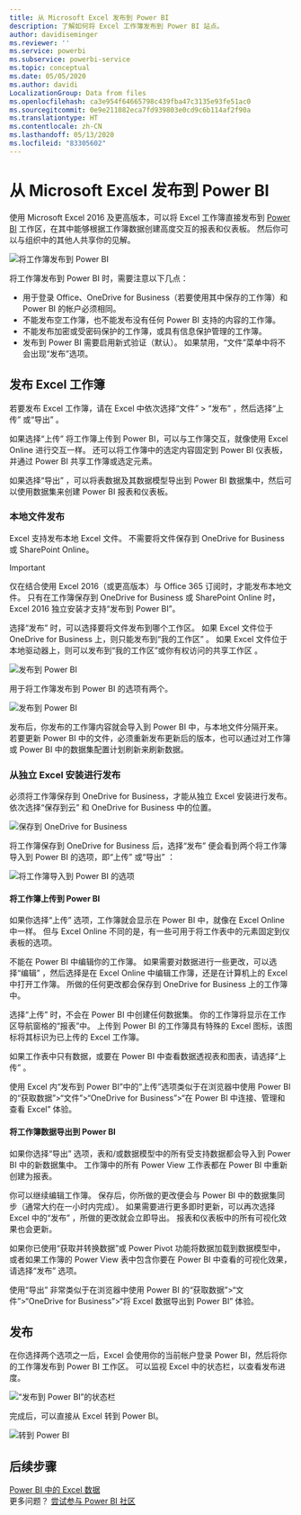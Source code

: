 ```yaml
---
title: 从 Microsoft Excel 发布到 Power BI
description: 了解如何将 Excel 工作簿发布到 Power BI 站点。
author: davidiseminger
ms.reviewer: ''
ms.service: powerbi
ms.subservice: powerbi-service
ms.topic: conceptual
ms.date: 05/05/2020
ms.author: davidi
LocalizationGroup: Data from files
ms.openlocfilehash: ca3e954f64665798c439fba47c3135e93fe51ac0
ms.sourcegitcommit: 0e9e211082eca7fd939803e0cd9c6b114af2f90a
ms.translationtype: HT
ms.contentlocale: zh-CN
ms.lasthandoff: 05/13/2020
ms.locfileid: "83305602"
---
```

# <a name="publish-to-power-bi-from-microsoft-excel"></a>从 Microsoft Excel 发布到 Power BI
使用 Microsoft Excel 2016 及更高版本，可以将 Excel 工作簿直接发布到 [Power BI](https://powerbi.microsoft.com) 工作区，在其中能够根据工作簿数据创建高度交互的报表和仪表板。 然后你可以与组织中的其他人共享你的见解。

![将工作簿发布到 Power BI](media/service-publish-from-excel/pbi_uploadexport2.png)

将工作簿发布到 Power BI 时，需要注意以下几点：

* 用于登录 Office、OneDrive for Business（若要使用其中保存的工作簿）和 Power BI 的帐户必须相同。
* 不能发布空工作簿，也不能发布没有任何 Power BI 支持的内容的工作簿。
* 不能发布加密或受密码保护的工作簿，或具有信息保护管理的工作簿。
* 发布到 Power BI 需要启用新式验证（默认）。 如果禁用，“文件”菜单中将不会出现“发布”选项。

## <a name="publish-your-excel-workbook"></a>发布 Excel 工作簿
若要发布 Excel 工作簿，请在 Excel 中依次选择“文件”   > “发布”  ，然后选择“上传”  或“导出”  。

如果选择“上传”  将工作簿上传到 Power BI，可以与工作簿交互，就像使用 Excel Online 进行交互一样。 还可以将工作簿中的选定内容固定到 Power BI 仪表板，并通过 Power BI 共享工作簿或选定元素。

如果选择“导出”  ，可以将表数据及其数据模型导出到 Power BI 数据集中，然后可以使用数据集来创建 Power BI 报表和仪表板。

### <a name="local-file-publishing"></a>本地文件发布
Excel 支持发布本地 Excel 文件。 不需要将文件保存到 OneDrive for Business 或 SharePoint Online。

> [!IMPORTANT]
> 仅在结合使用 Excel 2016（或更高版本）与 Office 365 订阅时，才能发布本地文件。 只有在工作簿保存到 OneDrive for Business 或 SharePoint Online 时，Excel 2016 独立安装才支持“发布到 Power BI”。
> 

选择“发布”  时，可以选择要将文件发布到哪个工作区。 如果 Excel 文件位于 OneDrive for Business 上，则只能发布到“我的工作区”  。 如果 Excel 文件位于本地驱动器上，则可以发布到“我的工作区”或你有权访问的共享工作区  。

![发布到 Power BI](media/service-publish-from-excel/pbi_choose_workspace.png)

用于将工作簿发布到 Power BI 的选项有两个。

![发布到 Power BI](media/service-publish-from-excel/pbi_uploadexport3.png)

发布后，你发布的工作簿内容就会导入到 Power BI 中，与本地文件分隔开来。 若要更新 Power BI 中的文件，必须重新发布更新后的版本，也可以通过对工作簿或 Power BI 中的数据集配置计划刷新来刷新数据。

### <a name="publishing-from-a-standalone-excel-installation"></a>从独立 Excel 安装进行发布
必须将工作簿保存到 OneDrive for Business，才能从独立 Excel 安装进行发布。 依次选择“保存到云”  和 OneDrive for Business 中的位置。

![保存到 OneDrive for Business](media/service-publish-from-excel/pbi_savetoonedrive2.png)

将工作簿保存到 OneDrive for Business 后，选择“发布”  便会看到两个将工作簿导入到 Power BI 的选项，即“上传”  或“导出”  ：

![将工作簿导入到 Power BI 的选项](media/service-publish-from-excel/pbi_uploadexport2.png)

#### <a name="upload-your-workbook-to-power-bi"></a>将工作簿上传到 Power BI
如果你选择“上传”  选项，工作簿就会显示在 Power BI 中，就像在 Excel Online 中一样。 但与 Excel Online 不同的是，有一些可用于将工作表中的元素固定到仪表板的选项。

不能在 Power BI 中编辑你的工作簿。 如果需要对数据进行一些更改，可以选择“编辑”  ，然后选择是在 Excel Online 中编辑工作簿，还是在计算机上的 Excel 中打开工作簿。 所做的任何更改都会保存到 OneDrive for Business 上的工作簿中。

选择“上传”  时，不会在 Power BI 中创建任何数据集。 你的工作簿将显示在工作区导航窗格的“报表”中。 上传到 Power BI 的工作簿具有特殊的 Excel 图标，该图标将其标识为已上传的 Excel 工作簿。

如果工作表中只有数据，或要在 Power BI 中查看数据透视表和图表，请选择“上传”  。

使用 Excel 内“发布到 Power BI”中的“上传”选项类似于在浏览器中使用 Power BI 的“获取数据”>“文件”>“OneDrive for Business”>“在 Power BI 中连接、管理和查看 Excel”  体验。

#### <a name="export-workbook-data-to-power-bi"></a>将工作簿数据导出到 Power BI
如果你选择“导出”  选项，表和/或数据模型中的所有受支持数据都会导入到 Power BI 中的新数据集中。 工作簿中的所有 Power View 工作表都在 Power BI 中重新创建为报表。

你可以继续编辑工作簿。 保存后，你所做的更改便会与 Power BI 中的数据集同步（通常大约在一小时内完成）。 如果需要进行更多即时更新，可以再次选择 Excel 中的“发布”  ，所做的更改就会立即导出。 报表和仪表板中的所有可视化效果也会更新。

如果你已使用“获取并转换数据”或 Power Pivot 功能将数据加载到数据模型中，或者如果工作簿的 Power View 表中包含你要在 Power BI 中查看的可视化效果，请选择“发布”  选项。

使用“导出”  非常类似于在浏览器中使用 Power BI 的“获取数据”>“文件”>“OneDrive for Business”>“将 Excel 数据导出到 Power BI”  体验。

## <a name="publishing"></a>发布
在你选择两个选项之一后，Excel 会使用你的当前帐户登录 Power BI，然后将你的工作簿发布到 Power BI 工作区。 可以监视 Excel 中的状态栏，以查看发布进度。

![“发布到 Power BI”的状态栏](media/service-publish-from-excel/pbi_publishingstatus.png)

完成后，可以直接从 Excel 转到 Power BI。

![转到 Power BI](media/service-publish-from-excel/pbi_gotopbi.png)

## <a name="next-steps"></a>后续步骤
[Power BI 中的 Excel 数据](service-excel-workbook-files.md)  
更多问题？ [尝试参与 Power BI 社区](https://community.powerbi.com/)


